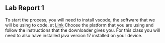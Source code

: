 ## Lab Report 1
To start the process, you will need to install vscode, the software that we will be using to code, at [Link](https://code.visualstudio.com/download)
Choose the platform that you are using and follow the instructions that the downloader gives you. For this class you will need to also have installed java version 17 installed on your device.

